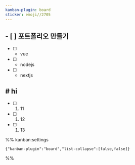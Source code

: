 ```yaml
---
kanban-plugin: board
sticker: emoji//2705
---
```


## - [ ] 포트폴리오 만들기

- [ ] - vue
- [ ] - nodejs
- [ ] - nextjs


## # hi

- [ ] 1. 11
- [ ] 1. 12
- [ ] 1. 13




%% kanban:settings
```
{"kanban-plugin":"board","list-collapse":[false,false]}
```
%%
